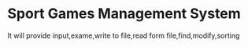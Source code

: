# Sport Games Management System
It will provide input,exame,write to file,read form file,find,modify,sorting
